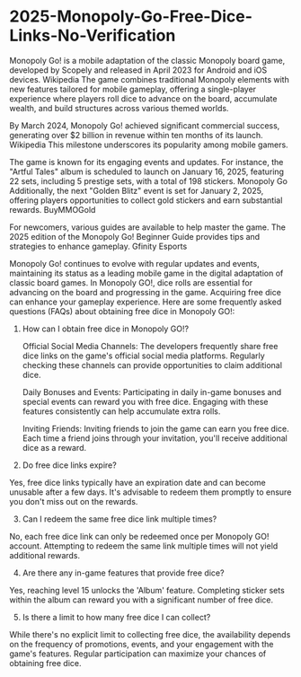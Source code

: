 # 2025-Monopoly-Go-Free-Dice-Links-No-Verification
Monopoly Go! is a mobile adaptation of the classic Monopoly board game, developed by Scopely and released in April 2023 for Android and iOS devices.
Wikipedia
The game combines traditional Monopoly elements with new features tailored for mobile gameplay, offering a single-player experience where players roll dice to advance on the board, accumulate wealth, and build structures across various themed worlds.

By March 2024, Monopoly Go! achieved significant commercial success, generating over $2 billion in revenue within ten months of its launch.
Wikipedia
This milestone underscores its popularity among mobile gamers.

The game is known for its engaging events and updates. For instance, the "Artful Tales" album is scheduled to launch on January 16, 2025, featuring 22 sets, including 5 prestige sets, with a total of 198 stickers.
Monopoly Go
Additionally, the next "Golden Blitz" event is set for January 2, 2025, offering players opportunities to collect gold stickers and earn substantial rewards.
BuyMMOGold

For newcomers, various guides are available to help master the game. The 2025 edition of the Monopoly Go! Beginner Guide provides tips and strategies to enhance gameplay.
Gfinity Esports

Monopoly Go! continues to evolve with regular updates and events, maintaining its status as a leading mobile game in the digital adaptation of classic board games.
In Monopoly GO!, dice rolls are essential for advancing on the board and progressing in the game. Acquiring free dice can enhance your gameplay experience. Here are some frequently asked questions (FAQs) about obtaining free dice in Monopoly GO!:

1. How can I obtain free dice in Monopoly GO!?

    Official Social Media Channels: The developers frequently share free dice links on the game's official social media platforms. Regularly checking these channels can provide opportunities to claim additional dice.

    Daily Bonuses and Events: Participating in daily in-game bonuses and special events can reward you with free dice. Engaging with these features consistently can help accumulate extra rolls.

    Inviting Friends: Inviting friends to join the game can earn you free dice. Each time a friend joins through your invitation, you'll receive additional dice as a reward.

2. Do free dice links expire?

Yes, free dice links typically have an expiration date and can become unusable after a few days. It's advisable to redeem them promptly to ensure you don't miss out on the rewards.

3. Can I redeem the same free dice link multiple times?

No, each free dice link can only be redeemed once per Monopoly GO! account. Attempting to redeem the same link multiple times will not yield additional rewards.

4. Are there any in-game features that provide free dice?

Yes, reaching level 15 unlocks the 'Album' feature. Completing sticker sets within the album can reward you with a significant number of free dice.

5. Is there a limit to how many free dice I can collect?

While there's no explicit limit to collecting free dice, the availability depends on the frequency of promotions, events, and your engagement with the game's features. Regular participation can maximize your chances of obtaining free dice.
